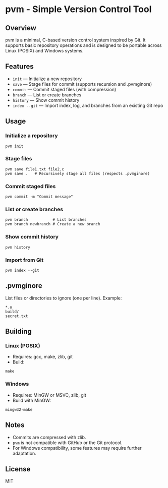 # pvm - Simple Version Control Tool

## Overview
pvm is a minimal, C-based version control system inspired by Git. It supports basic repository operations and is designed to be portable across Linux (POSIX) and Windows systems.

## Features
- `init` — Initialize a new repository
- `save` — Stage files for commit (supports recursion and .pvmginore)
- `commit` — Commit staged files (with compression)
- `branch` — List or create branches
- `history` — Show commit history
- `index --git` — Import index, log, and branches from an existing Git repo

## Usage

### Initialize a repository
```
pvm init
```

### Stage files
```
pvm save file1.txt file2.c
pvm save .   # Recursively stage all files (respects .pvmginore)
```

### Commit staged files
```
pvm commit -m "Commit message"
```

### List or create branches
```
pvm branch           # List branches
pvm branch newbranch # Create a new branch
```

### Show commit history
```
pvm history
```

### Import from Git
```
pvm index --git
```

## .pvmginore
List files or directories to ignore (one per line). Example:
```
*.o
build/
secret.txt
```

## Building

### Linux (POSIX)
- Requires: gcc, make, zlib, git
- Build:
```
make
```

### Windows
- Requires: MinGW or MSVC, zlib, git
- Build with MinGW:
```
mingw32-make
```

## Notes
- Commits are compressed with zlib.
- `pvm` is not compatible with GitHub or the Git protocol.
- For Windows compatibility, some features may require further adaptation.

## License
MIT
